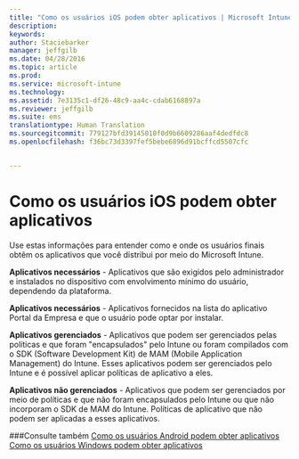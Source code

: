 ```yaml
---
title: "Como os usuários iOS podem obter aplicativos | Microsoft Intune"
description: 
keywords: 
author: Staciebarker
manager: jeffgilb
ms.date: 04/28/2016
ms.topic: article
ms.prod: 
ms.service: microsoft-intune
ms.technology: 
ms.assetid: 7e3135c1-df26-48c9-aa4c-cdab6168897a
ms.reviewer: jeffgilb
ms.suite: ems
translationtype: Human Translation
ms.sourcegitcommit: 779127bfd39145010f0d9b6609286aaf4dedfdc8
ms.openlocfilehash: f36bc73d3397fef5bebe6896d91bcffcd5507cfc


---
```



# Como os usuários iOS podem obter aplicativos

Use estas informações para entender como e onde os usuários finais obtêm os aplicativos que você distribui por meio do Microsoft Intune. 

**Aplicativos necessários** - Aplicativos que são exigidos pelo administrador e instalados no dispositivo com envolvimento mínimo do usuário, dependendo da plataforma.

**Aplicativos necessários** - Aplicativos fornecidos na lista do aplicativo Portal da Empresa e que o usuário pode optar por instalar.

**Aplicativos gerenciados** - Aplicativos que podem ser gerenciados pelas políticas e que foram "encapsulados" pelo Intune ou foram compilados com o SDK (Software Development Kit) de MAM (Mobile Application Management) do Intune. Esses aplicativos podem ser gerenciados pelo Intune e é possível aplicar políticas de aplicativo a eles.

**Aplicativos não gerenciados** - Aplicativos que podem ser gerenciados por meio de políticas e que não foram encapsulados pelo Intune ou que não incorporam o SDK de MAM do Intune. Políticas de aplicativo que não podem ser aplicadas a esses aplicativos.

###Consulte também
[Como os usuários Android podem obter aplicativos](how-your-android-users-get-their-apps.md)</br>
[Como os usuários Windows podem obter aplicativos](how-your-windows-users-get-their-apps.md)


<!--HONumber=Jun16_HO4-->


